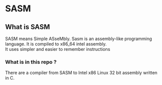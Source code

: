 # SASM

## What is SASM

SASM means Simple ASseMbly.
Sasm is an assembly-like programming language. It is compiled to x86_64 intel assembly.  
It uses simpler and easier to remember instructions

### What is in this repo ?
There are a compiler from SASM to Intel x86 Linux 32 bit assembly written in C.
